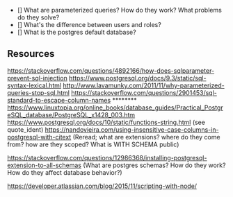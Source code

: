 - [] What are parameterized queries? How do they work? What problems do they solve?
- [] What's the difference between users and roles?
- [] What is the postgres default database?


## Resources

https://stackoverflow.com/questions/4892166/how-does-sqlparameter-prevent-sql-injection
https://www.postgresql.org/docs/9.3/static/sql-syntax-lexical.html
http://www.lavamunky.com/2011/11/why-parameterized-queries-stop-sql.html
https://stackoverflow.com/questions/2901453/sql-standard-to-escape-column-names
******** https://www.linuxtopia.org/online_books/database_guides/Practical_PostgreSQL_database/PostgreSQL_x1428_003.htm
https://www.postgresql.org/docs/10/static/functions-string.html (see quote_ident)
https://nandovieira.com/using-insensitive-case-columns-in-postgresql-with-citext
(Reread; what are extensions? where do they come from?
  how are they scoped?
  What is WITH SCHEMA public)

  https://stackoverflow.com/questions/12986368/installing-postgresql-extension-to-all-schemas
  (What are postgres schemas? How do they work? How do they affect database behavior?)

https://developer.atlassian.com/blog/2015/11/scripting-with-node/
